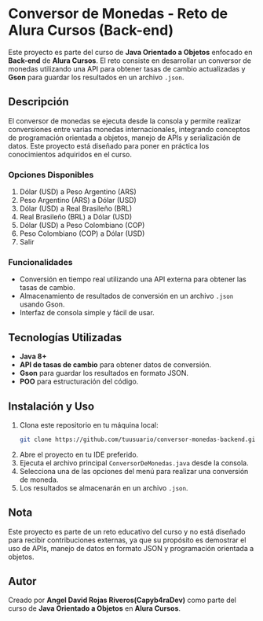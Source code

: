 # Conversor de Monedas - Reto de Alura Cursos (Back-end)

Este proyecto es parte del curso de **Java Orientado a Objetos** enfocado en **Back-end** de **Alura Cursos**. El reto consiste en desarrollar un conversor de monedas utilizando una API para obtener tasas de cambio actualizadas y **Gson** para guardar los resultados en un archivo `.json`.

## Descripción

El conversor de monedas se ejecuta desde la consola y permite realizar conversiones entre varias monedas internacionales, integrando conceptos de programación orientada a objetos, manejo de APIs y serialización de datos. Este proyecto está diseñado para poner en práctica los conocimientos adquiridos en el curso.

### Opciones Disponibles

1. Dólar (USD) a Peso Argentino (ARS)
2. Peso Argentino (ARS) a Dólar (USD)
3. Dólar (USD) a Real Brasileño (BRL)
4. Real Brasileño (BRL) a Dólar (USD)
5. Dólar (USD) a Peso Colombiano (COP)
6. Peso Colombiano (COP) a Dólar (USD)
7. Salir

### Funcionalidades

- Conversión en tiempo real utilizando una API externa para obtener las tasas de cambio.
- Almacenamiento de resultados de conversión en un archivo `.json` usando Gson.
- Interfaz de consola simple y fácil de usar.

## Tecnologías Utilizadas

- **Java 8+**
- **API de tasas de cambio** para obtener datos de conversión.
- **Gson** para guardar los resultados en formato JSON.
- **POO** para estructuración del código.

## Instalación y Uso

1. Clona este repositorio en tu máquina local:
    ```bash
    git clone https://github.com/tuusuario/conversor-monedas-backend.git
    ```
2. Abre el proyecto en tu IDE preferido.
3. Ejecuta el archivo principal `ConversorDeMonedas.java` desde la consola.
4. Selecciona una de las opciones del menú para realizar una conversión de moneda.
5. Los resultados se almacenarán en un archivo `.json`.

## Nota

Este proyecto es parte de un reto educativo del curso y no está diseñado para recibir contribuciones externas, ya que su propósito es demostrar el uso de APIs, manejo de datos en formato JSON y programación orientada a objetos.

## Autor

Creado por **Angel David Rojas Riveros(Capyb4raDev)** como parte del curso de **Java Orientado a Objetos** en **Alura Cursos**.
